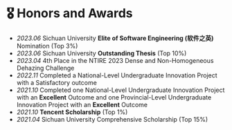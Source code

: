 
# 🎖 Honors and Awards
- *2023.06* Sichuan University **Elite of Software Engineering (软件之英)** Nomination (Top 3%)
- *2023.06* Sichuan University **Outstanding Thesis** (Top 10%)
- *2023.04* 4th Place in the NTIRE 2023 Dense and Non-Homogeneous Dehazing Challenge
- *2022.11* Completed a National-Level Undergraduate Innovation Project with a Satisfactory outcome
- *2021.10* Completed one National-Level Undergraduate Innovation Project with an **Excellent** Outcome and one Provincial-Level Undergraduate Innovation Project with an **Excellent** Outcome
- *2021.10* **Tencent Scholarship** (Top 1%)
- *2021.04* Sichuan University Comprehensive Scholarship (Top 15%)